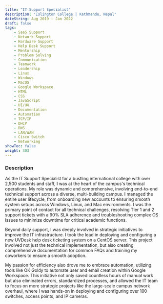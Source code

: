 ```yaml
---
title: "IT Support Specialist"
description: "Islington College | Kathmandu, Nepal"
dateString: Aug 2019 - Jan 2022
draft: false
tags:
    - SaaS Support
    - Network Support
    - Hardware Support
    - Help Desk Support
    - Mentorship
    - Problem Solving
    - Communication
    - Teamwork
    - Leadership
    - Linux
    - Windows
    - MacOS
    - Google Workspace
    - HTML
    - CSS
    - JavaScript
    - UI/UX
    - Documentation
    - Automation
    - TCP/IP
    - DHCP
    - DNS
    - LAN/WAN
    - Cisco Switch
    - Networking
showToc: false
weight: 303
--- 
```


### Description

As the IT Support Specialist for a bustling international college with over 2,500 students and staff, I was at the heart of the campus's technical operations. My role was dynamic and comprehensive, involving end-to-end technical support across a diverse, multi-building campus. I managed the entire user lifecycle, from onboarding new accounts to ensuring smooth system setups across Windows, Linux, and Mac environments. I was the primary point of contact for all technical challenges, resolving Tier 1 and 2 support tickets with a 90% SLA adherence and troubleshooting complex OS issues to minimize downtime for critical academic functions.

Beyond daily support, I was deeply involved in strategic initiatives to improve the IT infrastructure. I took the lead in deploying and configuring a new UVDesk help desk ticketing system on a CentOS server. This project involved not just the technical implementation, but also creating comprehensive documentation for common FAQs and training my coworkers to ensure a smooth adoption.

My passion for efficiency also drove me to embrace automation, utilizing tools like OK Goldy to automate user and email creation within Google Workspace. This initiative not only saved countless hours of manual work but also eliminated errors, standardized processes, and allowed the IT team to focus on more strategic projects like the large-scale campus network overhaul, where I was hands-on in deploying and configuring over 100 switches, access points, and IP cameras.


